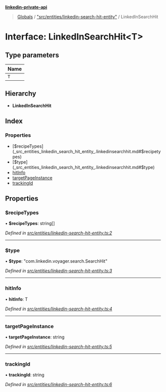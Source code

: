 **[linkedin-private-api](../README.md)**

> [Globals](../globals.md) / ["src/entities/linkedin-search-hit-entity"](../modules/_src_entities_linkedin_search_hit_entity_.md) / LinkedInSearchHit

# Interface: LinkedInSearchHit<T\>

## Type parameters

Name |
------ |
`T` |

## Hierarchy

* **LinkedInSearchHit**

## Index

### Properties

* [$recipeTypes](_src_entities_linkedin_search_hit_entity_.linkedinsearchhit.md#$recipetypes)
* [$type](_src_entities_linkedin_search_hit_entity_.linkedinsearchhit.md#$type)
* [hitInfo](_src_entities_linkedin_search_hit_entity_.linkedinsearchhit.md#hitinfo)
* [targetPageInstance](_src_entities_linkedin_search_hit_entity_.linkedinsearchhit.md#targetpageinstance)
* [trackingId](_src_entities_linkedin_search_hit_entity_.linkedinsearchhit.md#trackingid)

## Properties

### $recipeTypes

•  **$recipeTypes**: string[]

*Defined in [src/entities/linkedin-search-hit-entity.ts:2](https://github.com/Grandmac/linkedin-private-api/blob/e3fbfd3/src/entities/linkedin-search-hit-entity.ts#L2)*

___

### $type

•  **$type**: \"com.linkedin.voyager.search.SearchHit\"

*Defined in [src/entities/linkedin-search-hit-entity.ts:3](https://github.com/Grandmac/linkedin-private-api/blob/e3fbfd3/src/entities/linkedin-search-hit-entity.ts#L3)*

___

### hitInfo

•  **hitInfo**: T

*Defined in [src/entities/linkedin-search-hit-entity.ts:4](https://github.com/Grandmac/linkedin-private-api/blob/e3fbfd3/src/entities/linkedin-search-hit-entity.ts#L4)*

___

### targetPageInstance

•  **targetPageInstance**: string

*Defined in [src/entities/linkedin-search-hit-entity.ts:5](https://github.com/Grandmac/linkedin-private-api/blob/e3fbfd3/src/entities/linkedin-search-hit-entity.ts#L5)*

___

### trackingId

•  **trackingId**: string

*Defined in [src/entities/linkedin-search-hit-entity.ts:6](https://github.com/Grandmac/linkedin-private-api/blob/e3fbfd3/src/entities/linkedin-search-hit-entity.ts#L6)*

